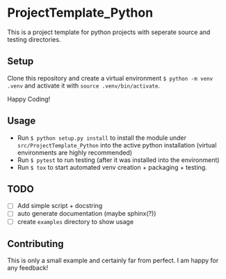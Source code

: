 # ProjectTemplate_Python

This is a project template for python projects with seperate source and testing directories. 

## Setup
Clone this repository and create a virtual environment ```$ python -m venv .venv``` and activate it with ```source .venv/bin/activate```. 

Happy Coding!


## Usage

* Run ```$ python setup.py install``` to install the module under ```src/ProjectTemplate_Python``` into the active python installation (virtual environments are highly recommended)
* Run ```$ pytest``` to run testing (after it was installed into the environment)
* Run ```$ tox``` to start automated venv creation + packaging + testing. 

## TODO
*[ ] Add simple script + docstring
*[ ] auto generate documentation (maybe sphinx(?))
*[ ] create ```examples``` directory to show usage

## Contributing
This is only a small example and certainly far from perfect. I am happy for any feedback!
